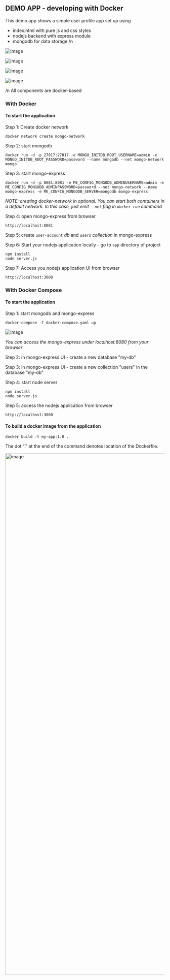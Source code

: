 ## DEMO APP - developing with Docker

This demo app shows a simple user profile app set up using 
- index.html with pure js and css styles
- nodejs backend with express module
- mongodb for data storage /n

![image](https://github.com/victorwokili/DevOps/assets/18079443/c2bb6d5b-d215-48a0-ba0d-a5be6774949e)

![image](https://github.com/victorwokili/DevOps/assets/18079443/59abec8b-d6e1-4007-9084-cac4e658e6d5)

![image](https://github.com/victorwokili/DevOps/assets/18079443/a3de867e-f146-46a8-acf4-21a4505c92f1)

![image](https://github.com/victorwokili/DevOps/assets/18079443/79ee2c2d-6df3-4c7e-b055-65b29d9ad08f)



/n All components are docker-based

### With Docker

#### To start the application

Step 1: Create docker network

    docker network create mongo-network 

Step 2: start mongodb 

    docker run -d -p 27017:27017 -e MONGO_INITDB_ROOT_USERNAME=admin -e MONGO_INITDB_ROOT_PASSWORD=password --name mongodb --net mongo-network mongo    

Step 3: start mongo-express
    
    docker run -d -p 8081:8081 -e ME_CONFIG_MONGODB_ADMINUSERNAME=admin -e ME_CONFIG_MONGODB_ADMINPASSWORD=password --net mongo-network --name mongo-express -e ME_CONFIG_MONGODB_SERVER=mongodb mongo-express   

_NOTE: creating docker-network in optional. You can start both containers in a default network. In this case, just emit `--net` flag in `docker run` command_

Step 4: open mongo-express from browser

    http://localhost:8081

Step 5: create `user-account` _db_ and `users` _collection_ in mongo-express

Step 6: Start your nodejs application locally - go to `app` directory of project 

    npm install 
    node server.js
    
Step 7: Access you nodejs application UI from browser

    http://localhost:3000

### With Docker Compose

#### To start the application

Step 1: start mongodb and mongo-express

    docker-compose -f docker-compose.yaml up

![image](https://github.com/victorwokili/DevOps/assets/18079443/1649bdf0-c628-429d-a192-7fa29d9754e8)


_You can access the mongo-express under localhost:8080 from your browser_
    
Step 2: in mongo-express UI - create a new database "my-db"

Step 3: in mongo-express UI - create a new collection "users" in the database "my-db"       
    
Step 4: start node server 

    npm install
    node server.js
    
Step 5: access the nodejs application from browser 

    http://localhost:3000

#### To build a docker image from the application

    docker build -t my-app:1.0 .       
    
The dot "." at the end of the command denotes location of the Dockerfile.



<img width="1643" alt="image" src="https://github.com/victorwokili/DevOps/assets/18079443/ad51d1c9-aaf1-4b69-93c2-97302917743e">

